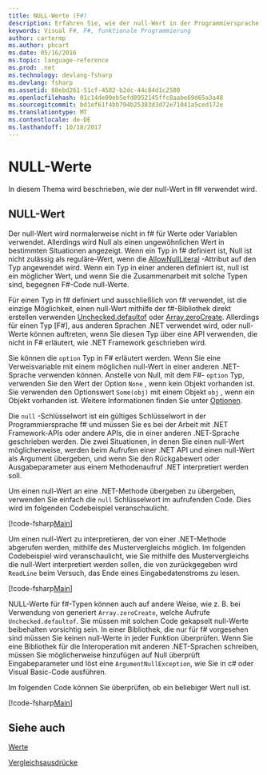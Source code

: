 ```yaml
---
title: NULL-Werte (F#)
description: Erfahren Sie, wie der null-Wert in der Programmiersprache f# verwendet wird.
keywords: Visual F#, F#, funktionale Programmierung
author: cartermp
ms.author: phcart
ms.date: 05/16/2016
ms.topic: language-reference
ms.prod: .net
ms.technology: devlang-fsharp
ms.devlang: fsharp
ms.assetid: 68ebd261-51cf-4582-b2dc-44c84d1c2500
ms.openlocfilehash: 01c14de00eb5efd0952145ffc8aabe69d65a3a48
ms.sourcegitcommit: bd1ef61f4bb794b25383d3d72e71041a5ced172e
ms.translationtype: MT
ms.contentlocale: de-DE
ms.lasthandoff: 10/18/2017
---
```

# <a name="null-values"></a>NULL-Werte

In diesem Thema wird beschrieben, wie der null-Wert in f# verwendet wird.


## <a name="null-value"></a>NULL-Wert
Der null-Wert wird normalerweise nicht in f# für Werte oder Variablen verwendet. Allerdings wird Null als einen ungewöhnlichen Wert in bestimmten Situationen angezeigt. Wenn ein Typ in f# definiert ist, Null ist nicht zulässig als reguläre-Wert, wenn die [AllowNullLiteral](https://msdn.microsoft.com/library/4f315196-f444-4cca-ba07-1176ff71eb0f) -Attribut auf den Typ angewendet wird. Wenn ein Typ in einer anderen definiert ist, null ist ein möglicher Wert, und wenn Sie die Zusammenarbeit mit solche Typen sind, begegnen F#-Code null-Werte.

Für einen Typ in f# definiert und ausschließlich von f# verwendet, ist die einzige Möglichkeit, einen null-Wert mithilfe der f#-Bibliothek direkt erstellen verwenden [Unchecked.defaultof](https://msdn.microsoft.com/library/9ff97f2a-1bd4-4f4c-afbe-5886a74ab977) oder [Array.zeroCreate](https://msdn.microsoft.com/library/fa5b8e7a-1b5b-411c-8622-b58d7a14d3b2). Allerdings für einen Typ [F#], aus anderen Sprachen .NET verwendet wird, oder null-Werte können auftreten, wenn Sie diesen Typ über eine API verwenden, die nicht in F# erläutert, wie .NET Framework geschrieben wird.

Sie können die `option` Typ in F# erläutert werden. Wenn Sie eine Verweisvariable mit einem möglichen null-Wert in einer anderen .NET-Sprache verwenden können. Anstelle von Null, mit dem F#- `option` Typ, verwenden Sie den Wert der Option `None` , wenn kein Objekt vorhanden ist. Sie verwenden den Optionswert `Some(obj)` mit einem Objekt `obj` , wenn ein Objekt vorhanden ist. Weitere Informationen finden Sie unter [Optionen](../options.md).

Die `null` -Schlüsselwort ist ein gültiges Schlüsselwort in der Programmiersprache f# und müssen Sie es bei der Arbeit mit .NET Framework-APIs oder andere APIs, die in einer anderen .NET-Sprache geschrieben werden. Die zwei Situationen, in denen Sie einen null-Wert möglicherweise, werden beim Aufrufen einer .NET API und einen null-Wert als Argument übergeben, und wenn Sie den Rückgabewert oder Ausgabeparameter aus einem Methodenaufruf .NET interpretiert werden soll.

Um einen null-Wert an eine .NET-Methode übergeben zu übergeben, verwenden Sie einfach die `null` Schlüsselwort im aufrufenden Code. Dies wird im folgenden Codebeispiel veranschaulicht.

[!code-fsharp[Main](../../../../samples/snippets/fsharp/lang-ref-1/snippet701.fs)]

Um einen null-Wert zu interpretieren, der von einer .NET-Methode abgerufen werden, mithilfe des Mustervergleichs möglich. Im folgenden Codebeispiel wird veranschaulicht, wie Sie mithilfe des Mustervergleichs die null-Wert interpretiert werden sollen, die von zurückgegeben wird `ReadLine` beim Versuch, das Ende eines Eingabedatenstroms zu lesen.

[!code-fsharp[Main](../../../../samples/snippets/fsharp/lang-ref-1/snippet702.fs)]

NULL-Werte für f#-Typen können auch auf andere Weise, wie z. B. bei Verwendung von generiert `Array.zeroCreate`, welche Aufrufe `Unchecked.defaultof`. Sie müssen mit solchen Code gekapselt null-Werte beibehalten vorsichtig sein. In einer Bibliothek, die nur für f# vorgesehen sind müssen Sie keinen null-Werte in jeder Funktion überprüfen. Wenn Sie eine Bibliothek für die Interoperation mit anderen .NET-Sprachen schreiben, müssen Sie möglicherweise hinzufügen auf Null überprüft Eingabeparameter und löst eine `ArgumentNullException`, wie Sie in c# oder Visual Basic-Code ausführen.

Im folgenden Code können Sie überprüfen, ob ein beliebiger Wert null ist.

[!code-fsharp[Main](../../../../samples/snippets/fsharp/lang-ref-1/snippet703.fs)]

## <a name="see-also"></a>Siehe auch
[Werte](index.md)

[Vergleichsausdrücke](../match-expressions.md)
